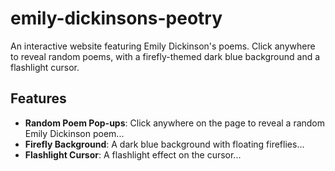 # emily-dickinsons-peotry
An interactive website featuring Emily Dickinson's poems. Click anywhere to reveal random poems, with a firefly-themed dark blue background and a flashlight cursor. 

## Features

- **Random Poem Pop-ups**: Click anywhere on the page to reveal a random Emily Dickinson poem...
- **Firefly Background**: A dark blue background with floating fireflies...
- **Flashlight Cursor**: A flashlight effect on the cursor...
